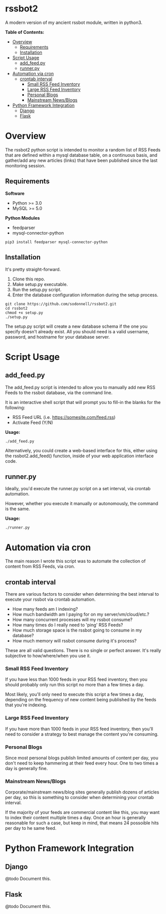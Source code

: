 # rssbot2 <!-- omit in toc -->

A modern version of my ancient rssbot module, written in python3.

**Table of Contents:**
- [Overview](#Overview)
  - [Requirements](#Requirements)
  - [Installation](#Installation)
- [Script Usage](#Script-Usage)
  - [add_feed.py](#addfeedpy)
  - [runner.py](#runnerpy)
- [Automation via cron](#Automation-via-cron)
  - [crontab interval](#crontab-interval)
    - [Small RSS Feed Inventory](#Small-RSS-Feed-Inventory)
    - [Large RSS Feed Inventory](#Large-RSS-Feed-Inventory)
    - [Personal Blogs](#Personal-Blogs)
    - [Mainstream News/Blogs](#Mainstream-NewsBlogs)
- [Python Framework Integration](#Python-Framework-Integration)
  - [Django](#Django)
  - [Flask](#Flask)

# Overview

The rssbot2 python script is intended to monitor a random list of RSS Feeds that are defined within a mysql database table, on a continuous basis, and gather/add any new articles (links) that have been published since the last monitoring session.

## Requirements

**Software**

* Python >= 3.0
* MySQL >= 5.0

**Python Modules**

* feedparser
* mysql-connector-python

```
pip3 install feedparser mysql-connector-python
```

## Installation

It's pretty straight-forward.

1) Clone this repo.
2) Make setup.py executable.
3) Run the setup.py script.
4) Enter the database configuration information during the setup process.

```
git clone https://github.com/sodonnell/rssbot2.git
cd rssbot2
chmod +x setup.py
./setup.py
```

The setup.py script will create a new database schema if the one you specify doesn't already exist. All you should need is a valid username, password, and hostname for your database server.

# Script Usage

## add_feed.py

The add_feed.py script is intended to allow you to manually add new RSS Feeds to the rssbot database, via the command line. 

It is an interactive shell script that will prompt you to fill-in the blanks for the following:

* RSS Feed URL (i.e. https://somesite.com/feed.rss)
* Activate Feed (Y/N)

**Usage:**

```
./add_feed.py
```

Alternatively, you could create a web-based interface for this, either using the rssbot2.add_feed() function, inside of your web application interface code.

## runner.py

Ideally, you'd execute the runner.py script on a set interval, via crontab automation.

However, whether you execute it manually or autonomously, the command is the same.

**Usage:**

```
./runner.py
```

# Automation via cron

The main reason I wrote this script was to automate the collection of content from RSS Feeds, via cron.

## crontab interval

There are various factors to consider when determining the best interval to execute your rssbot via crontab automation.

* How many feeds am I indexing?
* How much bandwidth am I paying for on my server/vm/cloud/etc.?
* How many concurrent processes will my rssbot consume?
* How many times do I really need to 'ping' RSS Feeds?
* How much storage space is the rssbot going to consume in my database?
* How much memory will rssbot consume during it's process?

These are all valid questions. There is no single or perfect answer. It's really subjective to how/where/when you use it.

### Small RSS Feed Inventory

If you have less than 1000 feeds in your RSS feed inventory, then you should probably only run this script no more than a few times a day. 

Most likely, you'll only need to execute this script a few times a day, depending on the frequency of new content being published by the feeds that you're indexing.

### Large RSS Feed Inventory

If you have more than 1000 feeds in your RSS feed inventory, then you'll need to consider a strategy to best manage the content you're consuming. 

### Personal Blogs

Since most personal blogs publish limited amounts of content per day, you don't need to keep hammering at their feed every hour. One to two times a day is generally fine.

### Mainstream News/Blogs

Corporate/mainstream news/blog sites generally publish dozens of articles per day, so this is something to consider when determining your crontab interval. 

If the majority of your feeds are commercial content like this, you may want to index their content multiple times a day. Once an hour is generally reasonable for such a case, but keep in mind, that means 24 possoible hits per day to he same feed.

# Python Framework Integration

## Django

@todo Document this.

## Flask

@todo Document this.
